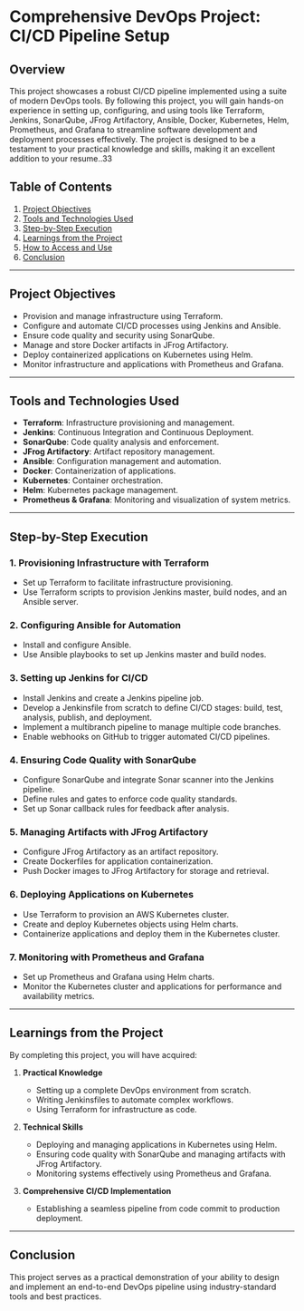 # Comprehensive DevOps Project: CI/CD Pipeline Setup

## Overview
This project showcases a robust CI/CD pipeline implemented using a suite of modern DevOps tools. By following this project, you will gain hands-on experience in setting up, configuring, and using tools like Terraform, Jenkins, SonarQube, JFrog Artifactory, Ansible, Docker, Kubernetes, Helm, Prometheus, and Grafana to streamline software development and deployment processes effectively. The project is designed to be a testament to your practical knowledge and skills, making it an excellent addition to your resume..33

## Table of Contents
1. [Project Objectives](#project-objectives)
2. [Tools and Technologies Used](#tools-and-technologies-used)
3. [Step-by-Step Execution](#step-by-step-execution)
4. [Learnings from the Project](#learnings-from-the-project)
5. [How to Access and Use](#how-to-access-and-use)
6. [Conclusion](#conclusion)

---

## Project Objectives
- Provision and manage infrastructure using Terraform.
- Configure and automate CI/CD processes using Jenkins and Ansible.
- Ensure code quality and security using SonarQube.
- Manage and store Docker artifacts in JFrog Artifactory.
- Deploy containerized applications on Kubernetes using Helm.
- Monitor infrastructure and applications with Prometheus and Grafana.

---

## Tools and Technologies Used
- **Terraform**: Infrastructure provisioning and management.
- **Jenkins**: Continuous Integration and Continuous Deployment.
- **SonarQube**: Code quality analysis and enforcement.
- **JFrog Artifactory**: Artifact repository management.
- **Ansible**: Configuration management and automation.
- **Docker**: Containerization of applications.
- **Kubernetes**: Container orchestration.
- **Helm**: Kubernetes package management.
- **Prometheus & Grafana**: Monitoring and visualization of system metrics.

---

## Step-by-Step Execution

### 1. **Provisioning Infrastructure with Terraform**
   - Set up Terraform to facilitate infrastructure provisioning.
   - Use Terraform scripts to provision Jenkins master, build nodes, and an Ansible server.

### 2. **Configuring Ansible for Automation**
   - Install and configure Ansible.
   - Use Ansible playbooks to set up Jenkins master and build nodes.

### 3. **Setting up Jenkins for CI/CD**
   - Install Jenkins and create a Jenkins pipeline job.
   - Develop a Jenkinsfile from scratch to define CI/CD stages: build, test, analysis, publish, and deployment.
   - Implement a multibranch pipeline to manage multiple code branches.
   - Enable webhooks on GitHub to trigger automated CI/CD pipelines.

### 4. **Ensuring Code Quality with SonarQube**
   - Configure SonarQube and integrate Sonar scanner into the Jenkins pipeline.
   - Define rules and gates to enforce code quality standards.
   - Set up Sonar callback rules for feedback after analysis.

### 5. **Managing Artifacts with JFrog Artifactory**
   - Configure JFrog Artifactory as an artifact repository.
   - Create Dockerfiles for application containerization.
   - Push Docker images to JFrog Artifactory for storage and retrieval.

### 6. **Deploying Applications on Kubernetes**
   - Use Terraform to provision an AWS Kubernetes cluster.
   - Create and deploy Kubernetes objects using Helm charts.
   - Containerize applications and deploy them in the Kubernetes cluster.

### 7. **Monitoring with Prometheus and Grafana**
   - Set up Prometheus and Grafana using Helm charts.
   - Monitor the Kubernetes cluster and applications for performance and availability metrics.

---

## Learnings from the Project
By completing this project, you will have acquired:

1. **Practical Knowledge**
   - Setting up a complete DevOps environment from scratch.
   - Writing Jenkinsfiles to automate complex workflows.
   - Using Terraform for infrastructure as code.

2. **Technical Skills**
   - Deploying and managing applications in Kubernetes using Helm.
   - Ensuring code quality with SonarQube and managing artifacts with JFrog Artifactory.
   - Monitoring systems effectively using Prometheus and Grafana.

3. **Comprehensive CI/CD Implementation**
   - Establishing a seamless pipeline from code commit to production deployment.

---

## Conclusion
This project serves as a practical demonstration of your ability to design and implement an end-to-end DevOps pipeline using industry-standard tools and best practices. 
